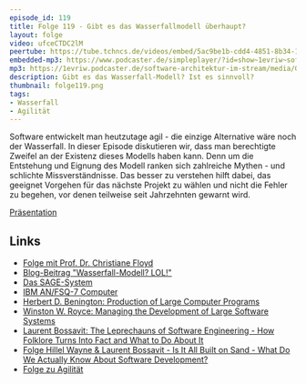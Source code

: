 ```yaml
---
episode_id: 119
title: Folge 119 - Gibt es das Wasserfallmodell überhaupt?
layout: folge
video: ufceCTDC2lM
peertube: https://tube.tchncs.de/videos/embed/5ac9be1b-cdd4-4851-8b34-10765da98fae
embedded-mp3: https://www.podcaster.de/simpleplayer/?id=show~1evriw~software-architektur-im-stream~pod-e2f1d20ba3ff1ba16f2eb43812&v=1652465761
mp3: https://1evriw.podcaster.de/software-architektur-im-stream/media/Gibt_es_das_Wasserfallmodell_ueberhaupt.mp3
description: Gibt es das Wasserfall-Modell? Ist es sinnvoll?
thumbnail: folge119.png
tags:
- Wasserfall
- Agilität
---
```


Software entwickelt man heutzutage agil - die einzige Alternative wäre
noch der Wasserfall. In dieser Episode diskutieren wir, dass
man berechtigte Zweifel an der Existenz dieses Modells haben
kann. Denn um die Entstehung und Eignung des Modell ranken sich
zahlreiche Mythen - und schlichte Missverständnisse. Das besser zu
verstehen hilft dabei, das geeignet Vorgehen für das nächste Projekt
zu wählen und nicht die Fehler zu begehen, vor denen teilweise seit
Jahrzehnten gewarnt wird.

[Präsentation](/sketchnotes/folge119-ppt.pdf)

## Links

* [Folge mit Prof. Dr. Christiane Floyd](https://software-architektur.tv/2021/07/09/folge66.html)
* [Blog-Beitrag "Wasserfall-Modell? LOL!"](https://www.heise.de/developer/artikel/Wasserfall-Modell-LOL-4878614.html)
* [Das SAGE-System](https://en.wikipedia.org/wiki/Semi-Automatic_Ground_Environment)
* [IBM AN/FSQ-7 Computer](https://en.wikipedia.org/wiki/AN/FSQ-7_Combat_Direction_Central)
* [Herbert D. Benington: Production of Large Computer Programs](https://web.archive.org/web/20110718084251/http://sunset.usc.edu/csse/TECHRPTS/1983/usccse83-501/usccse83-501.pdf)
* [Winston W. Royce: Managing the Development of Large Software Systems](http://www-scf.usc.edu/~csci201/lectures/Lecture11/royce1970.pdf)
* [Laurent Bossavit: The Leprechauns of Software Engineering - How
Folklore Turns Into Fact and What to Do About
It](https://leanpub.com/leprechauns/)
* [Folge Hillel Wayne & Laurent Bossavit - Is It All Built on Sand - What Do We Actually Know About Software Development?](https://software-architektur.tv/2021/10/25/episode86.html)
* [Folge zu Agilität](https://software-architektur.tv/2021/02/26/folge51.html)
